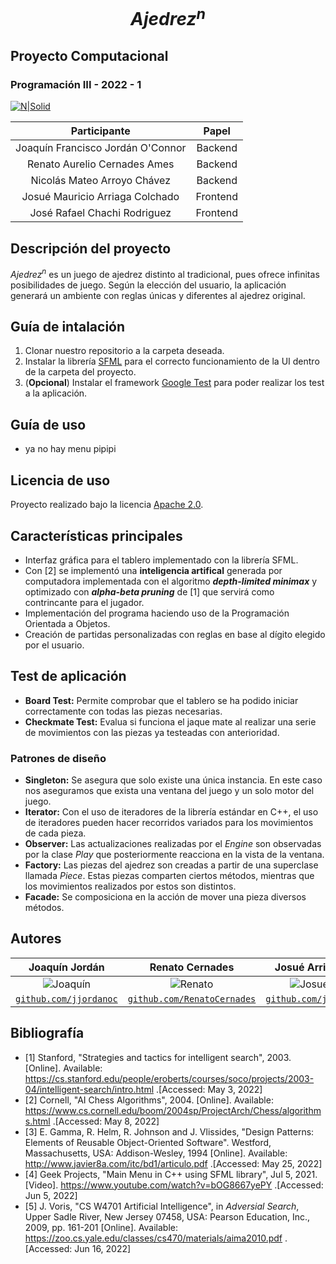 # $$Ajedrez^{n}$$
## Proyecto Computacional
### Programación III - 2022 - 1

[![N|Solid](https://utec.edu.pe/sites/all/themes/utec_theme/LOGO_UTEC.png)](https://utec.edu.pe/carreras/ciencia-de-la-computacion)

|            Participante             |   Papel   |
|:-----------------------------------:|:---------:|
|  Joaquín Francisco Jordán O'Connor  |  Backend  |
|    Renato Aurelio Cernades Ames     |  Backend  |
|     Nicolás Mateo Arroyo Chávez     |  Backend  |
|   Josué Mauricio Arriaga Colchado   | Frontend  |
|    José Rafael Chachi Rodriguez     | Frontend  |

## Descripción del proyecto
$Ajedrez^{n}$ es un juego de ajedrez distinto al tradicional, pues ofrece infinitas posibilidades de juego. Según la elección del usuario, la aplicación generará un ambiente con reglas únicas y diferentes al ajedrez original.

## Guía de intalación

1. Clonar nuestro repositorio a la carpeta deseada.
2. Instalar la librería [SFML](https://www.sfml-dev.org/download/sfml/2.5.1/) para el correcto funcionamiento de la UI dentro de la carpeta del proyecto.
3. (**Opcional**) Instalar el framework [Google Test](https://github.com/google/googletest) para poder realizar los test a la aplicación.

## Guía de uso

- ya no hay menu pipipi

## Licencia de uso

Proyecto realizado bajo la licencia [Apache 2.0](https://www.apache.org/licenses/LICENSE-2.0). 

## Características principales

- Interfaz gráfica para el tablero implementado con la librería SFML.
- Con [2] se implementó una **inteligencia artifical** generada por computadora implementada con el algoritmo *__depth-limited minimax__* y optimizado con *__alpha-beta pruning__* de [1] que servirá como contrincante para el jugador.
- Implementación del programa haciendo uso de la Programación Orientada a Objetos.
- Creación de partidas personalizadas con reglas en base al dígito elegido por el usuario.

## Test de aplicación

- **Board Test:** Permite comprobar que el tablero se ha podido iniciar correctamente con todas las piezas necesarias.
- **Checkmate Test:** Evalua si funciona el jaque mate al realizar una serie de movimientos con las piezas ya testeadas con anterioridad.

### Patrones de diseño

- **Singleton:** Se asegura que solo existe una única instancia. En este caso nos aseguramos que exista una ventana del juego y un solo motor del juego.
- **Iterator:** Con el uso de iteradores de la librería estándar en C++, el uso de iteradores pueden hacer recorridos variados para los movimientos de cada pieza.
- **Observer:** Las actualizaciones realizadas por el _Engine_ son observadas por la clase _Play_ que posteriormente reacciona en la vista de la ventana.
- **Factory:** Las piezas del ajedrez son creadas a partir de una superclase llamada _Piece_. Estas piezas comparten ciertos métodos, mientras que los movimientos realizados por estos son distintos.
- **Facade:** Se composiciona en la acción de mover una pieza diversos métodos.

## Autores

|                     <a target="_blank">**Joaquín Jordán**</a>                     |                           <a target="_blank">**Renato Cernades**</a>                            |                   <a target="_blank">**Josué Arriaga**</a>                    |                       <a target="_blank">**José Chachi**</a>                        |      <a target="_blank">**Nicolás Arroyo**</a>      |
|:---------------------------------------------------------------------------------:|:-----------------------------------------------------------------------------------------------:|:-----------------------------------------------------------------------------:|:-----------------------------------------------------------------------------------:|:---------------------------------------------------:|
|           ![Joaquín](https://avatars.githubusercontent.com/u/83974213)            |                   ![Renato](https://avatars.githubusercontent.com/u/83974266)                   |          ![Josué](https://avatars.githubusercontent.com/u/83974555)             |              ![José](https://avatars.githubusercontent.com/u/83974741)              |       ![Nicolás](https://avatars.githubusercontent.com/u/83975293)                                              |
| <a href="https://github.com/jjordanoc" target="_blank">`github.com/jjordanoc`</a> | <a href="https://github.com/RenatoCernades0107" target="_blank">`github.com/RenatoCernades`</a> | <a href="https://github.com/jmac-94" target="_blank">`github.com/jmac94`</a>  | <a href="https://github.com/JoseChachi" target="_blank">`github.com/JoseChachi`</a> |<a href="https://github.com/NicolasArroyo" target="_blank">`github.com/NicolasArroyo`</a>|

## Bibliografía

- [1] Stanford, "Strategies and tactics for intelligent search", 2003. [Online]. Available: https://cs.stanford.edu/people/eroberts/courses/soco/projects/2003-04/intelligent-search/intro.html .[Accessed: May 3, 2022]
- [2] Cornell, "AI Chess Algorithms", 2004. [Online]. Available: https://www.cs.cornell.edu/boom/2004sp/ProjectArch/Chess/algorithms.html .[Accessed: May 8, 2022]
- [3] E. Gamma, R. Helm, R. Johnson and J. Vlissides, "Design Patterns: Elements of Reusable Object-Oriented Software". Westford, Massachusetts, USA: Addison-Wesley, 1994 [Online]. Available: http://www.javier8a.com/itc/bd1/articulo.pdf .[Accessed: May 25, 2022]
- [4] Geek Projects, "Main Menu in C++ using SFML library", Jul 5, 2021. [Video]. https://www.youtube.com/watch?v=bOG8667yePY .[Accessed: Jun 5, 2022] 
- [5] J. Voris, "CS W4701 Artificial Intelligence", in _Adversial Search_, Upper Sadle River, New Jersey 07458, USA: Pearson Education, Inc., 2009, pp. 161-201 [Online]. Available: https://zoo.cs.yale.edu/classes/cs470/materials/aima2010.pdf .[Accessed: Jun 16, 2022]